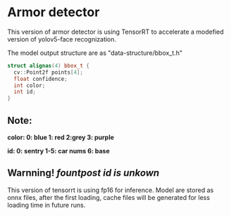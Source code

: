# Armor detector

This version of armor detector is using TensorRT to accelerate a modefied version of yolov5-face recognization.  

The model output structure are as "data-structure/bbox_t.h"
```c++
struct alignas(4) bbox_t {
  cv::Point2f points[4];
  float confidence;
  int color;
  int id;
}
```
## Note:  
**color:  0: blue  1: red  2:grey  3: purple**

**id:     0: sentry  1-5: car nums 6: base**

## Warnning! ***fountpost id is unkown***


This version of tensorrt is using fp16 for inference. Model are stored as onnx files, 
after the first loading, cache files will be generated for less loading time in future runs.
